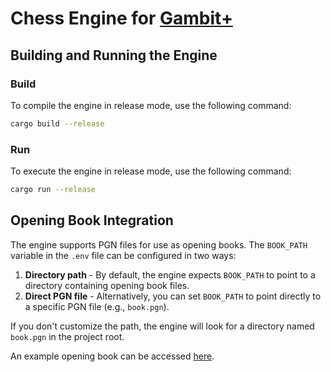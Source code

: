 # Chess Engine for [Gambit+](https://github.com/oskaars/Motorola123)

## Building and Running the Engine

### Build
To compile the engine in release mode, use the following command:
```sh
cargo build --release
```

### Run
To execute the engine in release mode, use the following command:
```sh
cargo run --release
```

## Opening Book Integration
The engine supports PGN files for use as opening books. The `BOOK_PATH` variable in the `.env` file can be configured in two ways:

1. **Directory path** - By default, the engine expects `BOOK_PATH` to point to a directory containing opening book files.
2. **Direct PGN file** - Alternatively, you can set `BOOK_PATH` to point directly to a specific PGN file (e.g., `book.pgn`).

If you don't customize the path, the engine will look for a directory named `book.pgn` in the project root.

An example opening book can be accessed [here](https://drive.google.com/file/d/1R5Fyqb-ZCWZhPpyxyvjzTI-D-3QLqLAu/view?usp=drive_link).